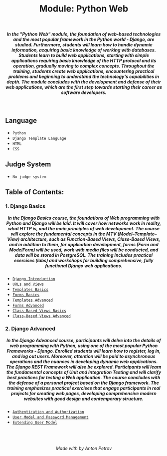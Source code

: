 <h1 align="center">
Module: Python Web
</h1>

<br/>

<h5 align="center">
In the "Python Web" module, the foundation of web-based technologies and the most popular framework in the Python world - Django, are studied. Furthermore, students will learn how to handle dynamic information, acquiring basic knowledge of working with databases. Students learn to build web applications, starting with simple applications requiring basic knowledge of the HTTP protocol and its operation, gradually moving to complex concepts. Throughout the training, students create web applications, encountering practical problems and beginning to understand the technology's capabilities in depth. The module concludes with the development and defense of their web applications, which are the first step towards starting their career as software developers.
</h5>

<br/>

## Language

- `Python`
- `Django Template Language`
- `HTML`
- `CSS`

## Judge System

- `No judge system`

## Table of Contents:

### 1. Django Basics

<h5 align="center">
In the Django Basics course, the foundations of Web programming with Python and Django will be laid. It will cover how networks work in reality, what HTTP is, and the main principles of web development. The course will explore the fundamental concepts in the MTV (Model–Template–View) architecture, such as Function-Based Views, Class-Based Views, and in addition to them, for application development, forms (Form and ModelForm) will be used, work with media files will be conducted, and data will be stored in PostgreSQL.
The training includes practical exercises (labs) and workshops for building comprehensive, fully functional Django web applications.
</h5>

- [`Django Introduction`](https://github.com/tonytech83/Python-Web/tree/main/01_Django_Basics/01_Django_Introduction/django_intro)
- [`URLs and Views`](https://github.com/tonytech83/Python-Web/tree/main/01_Django_Basics/02_URLs_and_Views/urls_and_views)
- [`Templates Basics`](https://github.com/tonytech83/Python-Web/tree/main/01_Django_Basics/03_Templates_Basics/templates_and_static)
- [`Forms Basics`](https://github.com/tonytech83/Python-Web/tree/main/01_Django_Basics/04_Forms_Basics/forms_basic)
- [`Templates Advanced`](https://github.com/tonytech83/Python-Web/tree/main/01_Django_Basics/05_Templates_Advanced/templates_advanced)
- [`Forms Advanced`](https://github.com/tonytech83/Python-Web/tree/main/01_Django_Basics/06_Forms_Advanced/forms_advanced)
- [`Class-Based Views Basics`](https://github.com/tonytech83/Python-Web/tree/main/01_Django_Basics/07_ClassBased_Views_Basics/cbv_basic)
- [`Class-Based Views Advanced`](https://github.com/tonytech83/Python-Web/tree/main/01_Django_Basics/08_ClassBased_Views_Advanced/cbv_advanced)

### 2. Django Advanced

<h5 align="center">
In the Django Advanced course, participants will delve into the details of web programming with Python, using one of the most popular Python Frameworks - Django. Enrolled students will learn how to register, log in, and log out users. Moreover, attention will be paid to asynchronous operations and the nuances in developing dynamic web applications. The Django REST Framework will also be explored. Participants will learn the fundamental concepts of Unit and Integration Testing and will clarify best practices for testing a Web application. The course concludes with the defense of a personal project based on the Django framework. The training emphasizes practical exercises that engage participants in real projects for creating web pages, developing comprehensive modern websites with good design and contemporary structure.  
</h5>

- [`Authentication and Authorization`](https://github.com/tonytech83/Python-Web/tree/main/02_Django_Advanced/01_Authentication_and_Authorization/auth_demos)
- [`User Model and Password Management`](https://github.com/tonytech83/Python-Web/tree/main/02_Django_Advanced/02_User_Model_and_Password_Management/users_demos)
- [`Extending User Model`](https://github.com/tonytech83/Python-Web/tree/main/02_Django_Advanced/03_Extending_User_Model/custom_auth)

<br/>
<br/>

<h6 align="center"> Made with by Anton Petrov </h6>
